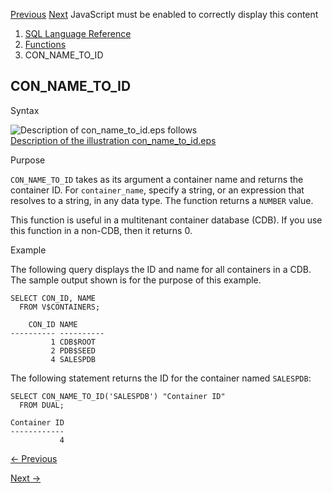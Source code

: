 [Previous](con_id_to_uid.md) [Next](CON_UID_TO_ID.md) JavaScript must be
enabled to correctly display this content

  1. [SQL Language Reference ](index.md)
  2. [Functions](Functions.md)
  3. CON_NAME_TO_ID

## CON_NAME_TO_ID

Syntax

![Description of con_name_to_id.eps
follows](https://docs.oracle.com/en/database/oracle/oracle-database/23/sqlrf/img/con_name_to_id.gif)  
[Description of the illustration
con_name_to_id.eps](img_text/con_name_to_id.md)

Purpose

`CON_NAME_TO_ID` takes as its argument a container name and returns the
container ID. For `container_name`, specify a string, or an expression that
resolves to a string, in any data type. The function returns a `NUMBER` value.

This function is useful in a multitenant container database (CDB). If you use
this function in a non-CDB, then it returns 0.

Example

The following query displays the ID and name for all containers in a CDB. The
sample output shown is for the purpose of this example.

    
    
    SELECT CON_ID, NAME
      FROM V$CONTAINERS;
    
        CON_ID NAME
    ---------- ----------
             1 CDB$ROOT
             2 PDB$SEED
             4 SALESPDB
    

The following statement returns the ID for the container named `SALESPDB`:

    
    
    SELECT CON_NAME_TO_ID('SALESPDB') "Container ID"
      FROM DUAL;
    
    Container ID
    ------------
               4


[← Previous](con_id_to_uid.md)

[Next →](CON_UID_TO_ID.md)

